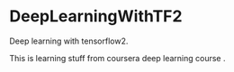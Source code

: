 # DeepLearningWithTF2
Deep learning with tensorflow2.

This is learning stuff from coursera deep learning course .
